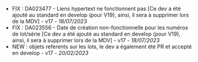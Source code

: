 - FIX : DA023477 - Liens hypertext ne fonctionnent pas [Ce dev a été ajouté au standard en develop (pour V19), ainsi, il sera à supprimer lors de la MDV] - v17 - *18/07/2023*
- FIX : DA023556 - Date de création non-fonctionnelle pour les numéros de lot/série [Ce dev a été ajouté au standard en develop (pour V19), ainsi, il sera à supprimer lors de la MDV] - v17 - *18/07/2023*
- NEW : objets referents sur les lots, le dev a également été PR et accepté en develop - v17 - *20/02/2023*
